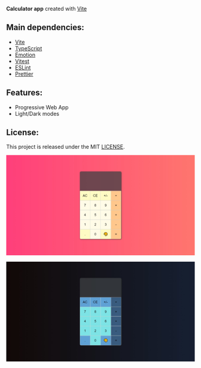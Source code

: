 **Calculator app** created with [Vite](https://v2.vitejs.dev/)

## Main dependencies:
- [Vite](https://v2.vitejs.dev/)
- [TypeScript](https://www.typescriptlang.org/)
- [Emotion](https://emotion.sh/)
- [Vitest](https://vitest.dev/)
- [ESLint](https://eslint.org/)
- [Prettier](https://prettier.io/)

## Features:
- Progressive Web App
- Light/Dark modes

## License:
This project is released under the MIT [LICENSE](/LICENSE).

![Calculator light mode screenshot](/screenshot_light_mode.jpeg "Calculator light mode screenshot")

![Calculator dark mode screenshot](/screenshot_dark_mode.jpeg "Calculator dark mode screenshot")
